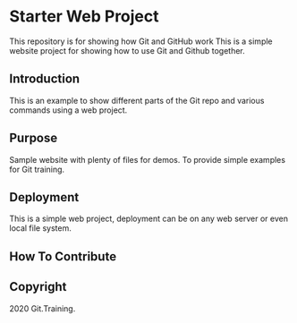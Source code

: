 # Starter Web Project

This repository is for showing how Git and GitHub work
This is a simple website project for showing how to use Git and Github together.

## Introduction

This is an example to show different parts of the Git repo and various commands using a web project.

## Purpose

Sample website with plenty of files for demos.
To provide simple examples for Git training.

## Deployment

This is a simple web project, deployment can be on any web server or even local file system.

## How To Contribute

## Copyright

2020 Git.Training.
